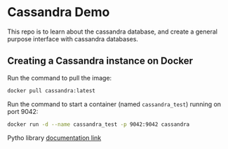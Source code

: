 # Cassandra Demo

This repo is to learn about the cassandra database, and create a general purpose interface with cassandra databases.

## Creating a Cassandra instance on Docker

Run the command to pull the image:

``` bash
docker pull cassandra:latest
```

Run the command to start a container (named `cassandra_test`) running on port 9042:

``` bash
docker run -d --name cassandra_test -p 9042:9042 cassandra
```

Pytho library [documentation link](https://docs.datastax.com/en/developer/python-driver/3.27/)